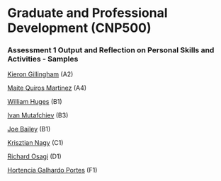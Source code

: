 # Graduate and Professional Development (CNP500)

### Assessment 1 Output and Reflection on Personal Skills and Activities - Samples

[Kieron Gillingham](https://learn.solent.ac.uk/mod/assign/view.php?id=1355001&rownum=0&action=grader&userid=57285)  (A2)

[Maite Quiros Martinez](https://learn.solent.ac.uk/mod/assign/view.php?id=1355001&rownum=0&action=grader&userid=60482) (A4)

[William Huges](https://learn.solent.ac.uk/mod/assign/view.php?id=1355001&rownum=0&action=grader&userid=54406) (B1)

[Ivan Mutafchiev](https://learn.solent.ac.uk/mod/assign/view.php?id=1355001&rownum=0&action=grader&userid=55280) (B3)

[Joe Bailey](https://learn.solent.ac.uk/mod/assign/view.php?id=1355001&rownum=0&action=grader&userid=54545) (B1)

[Krisztian Nagy](https://learn.solent.ac.uk/mod/assign/view.php?id=1355001&rownum=0&action=grader&userid=56504) (C1)

[Richard Osagi](https://learn.solent.ac.uk/mod/assign/view.php?id=1355001&rownum=0&action=grader&userid=49931) (D1)

[Hortencia Galhardo Portes](https://learn.solent.ac.uk/mod/assign/view.php?id=1355001&rownum=0&action=grader&userid=52469) (F1)



